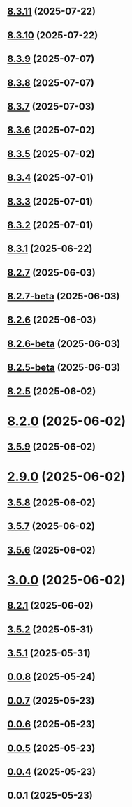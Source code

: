 ## [8.3.11](https://github.com/QueenAnya/Bail/compare/v8.3.10...v8.3.11) (2025-07-22)



## [8.3.10](https://github.com/QueenAnya/Bail/compare/v8.3.9...v8.3.10) (2025-07-22)



## [8.3.9](https://github.com/QueenAnya/Bail/compare/v8.3.8...v8.3.9) (2025-07-07)



## [8.3.8](https://github.com/QueenAnya/Bail/compare/v8.3.7...v8.3.8) (2025-07-07)



## [8.3.7](https://github.com/QueenAnya/Bail/compare/v8.3.6...v8.3.7) (2025-07-03)



## [8.3.6](https://github.com/QueenAnya/Bail/compare/v8.3.5...v8.3.6) (2025-07-02)



## [8.3.5](https://github.com/QueenAnya/Bail/compare/v8.3.4...v8.3.5) (2025-07-02)



## [8.3.4](https://github.com/QueenAnya/Bail/compare/v8.3.3...v8.3.4) (2025-07-01)



## [8.3.3](https://github.com/QueenAnya/Bail/compare/v8.3.2...v8.3.3) (2025-07-01)



## [8.3.2](https://github.com/QueenAnya/Bail/compare/v8.3.1...v8.3.2) (2025-07-01)



## [8.3.1](https://github.com/QueenAnya/Bail/compare/v4.0.0...v8.3.1) (2025-06-22)



## [8.2.7](https://github.com/QueenAnya/Bail/compare/v8.2.7-beta...v8.2.7) (2025-06-03)



## [8.2.7-beta](https://github.com/QueenAnya/Bail/compare/v8.2.6...v8.2.7-beta) (2025-06-03)



## [8.2.6](https://github.com/QueenAnya/Bail/compare/v8.2.6-beta...v8.2.6) (2025-06-03)



## [8.2.6-beta](https://github.com/QueenAnya/Bail/compare/v8.2.5-beta...v8.2.6-beta) (2025-06-03)



## [8.2.5-beta](https://github.com/QueenAnya/Bail/compare/v8.2.5...v8.2.5-beta) (2025-06-03)



## [8.2.5](https://github.com/QueenAnya/Bail/compare/v8.2.0...v8.2.5) (2025-06-02)



# [8.2.0](https://github.com/QueenAnya/Bail/compare/v3.5.9...v8.2.0) (2025-06-02)



## [3.5.9](https://github.com/QueenAnya/Bail/compare/v2.9.0...v3.5.9) (2025-06-02)



# [2.9.0](https://github.com/QueenAnya/Bail/compare/v3.5.8...v2.9.0) (2025-06-02)



## [3.5.8](https://github.com/QueenAnya/Bail/compare/v3.5.7...v3.5.8) (2025-06-02)



## [3.5.7](https://github.com/QueenAnya/Bail/compare/v3.5.6...v3.5.7) (2025-06-02)



## [3.5.6](https://github.com/QueenAnya/Bail/compare/v3.0.0...v3.5.6) (2025-06-02)



# [3.0.0](https://github.com/QueenAnya/Bail/compare/v8.2.1...v3.0.0) (2025-06-02)



## [8.2.1](https://github.com/QueenAnya/Bail/compare/v3.5.2...v8.2.1) (2025-06-02)



## [3.5.2](https://github.com/QueenAnya/Bail/compare/v3.5.1...v3.5.2) (2025-05-31)



## [3.5.1](https://github.com/QueenAnya/Bail/compare/v0.0.8...v3.5.1) (2025-05-31)



## [0.0.8](https://github.com/QueenAnya/Bail/compare/v0.0.7...v0.0.8) (2025-05-24)



## [0.0.7](https://github.com/QueenAnya/Bail/compare/v0.0.6...v0.0.7) (2025-05-23)



## [0.0.6](https://github.com/QueenAnya/Bail/compare/v0.0.5...v0.0.6) (2025-05-23)



## [0.0.5](https://github.com/QueenAnya/Bail/compare/v0.0.4...v0.0.5) (2025-05-23)



## [0.0.4](https://github.com/QueenAnya/Bail/compare/v0.0.1...v0.0.4) (2025-05-23)



## 0.0.1 (2025-05-23)



